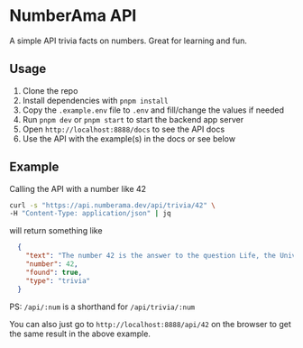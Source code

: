 # NumberAma API

A simple API trivia facts on numbers. Great for learning and fun.

## Usage

1. Clone the repo
2. Install dependencies with `pnpm install`
3. Copy the `.example.env` file to `.env` and fill/change the values if needed
4. Run `pnpm dev` or `pnpm start` to start the backend app server
5. Open `http://localhost:8888/docs` to see the API docs
6. Use the API with the example(s) in the docs or see below

## Example

Calling the API with a number like 42

```bash
curl -s "https://api.numberama.dev/api/trivia/42" \
-H "Content-Type: application/json" | jq
```

will return something like

```json
  {
    "text": "The number 42 is the answer to the question Life, the Universe and Everything",
    "number": 42,
    "found": true,
    "type": "trivia"
  }
```

PS: `/api/:num` is a shorthand for `/api/trivia/:num`

You can also just go to `http://localhost:8888/api/42` on the browser to get the same result in the above example.



